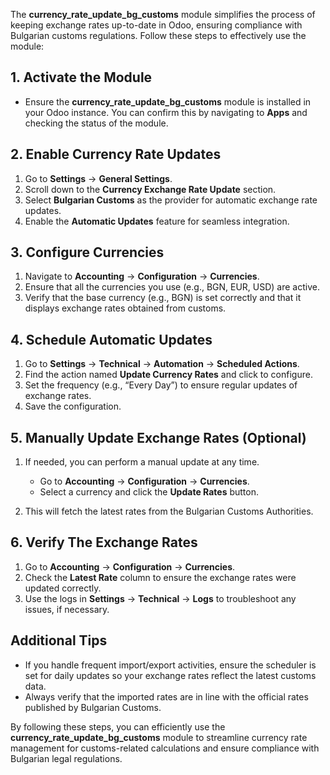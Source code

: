 
The **currency_rate_update_bg_customs** module simplifies the process of keeping exchange rates up-to-date in Odoo, ensuring compliance with Bulgarian customs regulations. Follow these steps to effectively use the module:
## 1. Activate the Module
- Ensure the **currency_rate_update_bg_customs** module is installed in your Odoo instance. You can confirm this by navigating to **Apps** and checking the status of the module.

## 2. Enable Currency Rate Updates
1. Go to **Settings** → **General Settings**.
2. Scroll down to the **Currency Exchange Rate Update** section.
3. Select **Bulgarian Customs** as the provider for automatic exchange rate updates.
4. Enable the **Automatic Updates** feature for seamless integration.

## 3. Configure Currencies
1. Navigate to **Accounting** → **Configuration** → **Currencies**.
2. Ensure that all the currencies you use (e.g., BGN, EUR, USD) are active.
3. Verify that the base currency (e.g., BGN) is set correctly and that it displays exchange rates obtained from customs.

## 4. Schedule Automatic Updates
1. Go to **Settings** → **Technical** → **Automation** → **Scheduled Actions**.
2. Find the action named **Update Currency Rates** and click to configure.
3. Set the frequency (e.g., “Every Day”) to ensure regular updates of exchange rates.
4. Save the configuration.

## 5. Manually Update Exchange Rates (Optional)
1. If needed, you can perform a manual update at any time.
    - Go to **Accounting** → **Configuration** → **Currencies**.
    - Select a currency and click the **Update Rates** button.

2. This will fetch the latest rates from the Bulgarian Customs Authorities.

## 6. Verify The Exchange Rates
1. Go to **Accounting** → **Configuration** → **Currencies**.
2. Check the **Latest Rate** column to ensure the exchange rates were updated correctly.
3. Use the logs in **Settings** → **Technical** → **Logs** to troubleshoot any issues, if necessary.

## Additional Tips
- If you handle frequent import/export activities, ensure the scheduler is set for daily updates so your exchange rates reflect the latest customs data.
- Always verify that the imported rates are in line with the official rates published by Bulgarian Customs.

By following these steps, you can efficiently use the **currency_rate_update_bg_customs** module to streamline currency rate management for customs-related calculations and ensure compliance with Bulgarian legal regulations.
